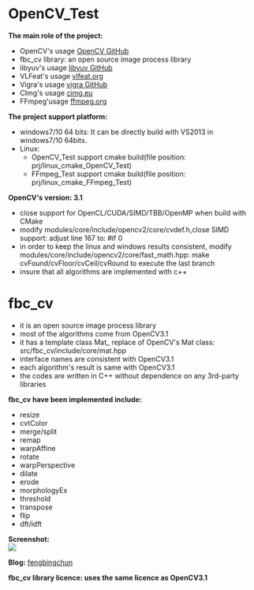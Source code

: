 # OpenCV_Test
**The main role of the project:**
- OpenCV's usage [OpenCV GitHub](https://github.com/opencv/opencv)
- fbc_cv library: an open source image process library
- libyuv's usage [libyuv GitHub](https://github.com/lemenkov/libyuv)
- VLFeat's usage [vlfeat.org](http://www.vlfeat.org/)
- Vigra's usage [vigra GitHub](https://github.com/ukoethe/vigra)
- CImg's usage [cimg.eu](http://www.cimg.eu/)
- FFmpeg'usage [ffmpeg.org](https://ffmpeg.org/)

**The project support platform:**
- windows7/10 64 bits: It can be directly build with VS2013 in windows7/10 64bits.
- Linux:
	- OpenCV_Test support cmake build(file position: prj/linux_cmake_OpenCV_Test)
	- FFmpeg_Test support cmake build(file position: prj/linux_cmake_FFmpeg_Test)

**OpenCV's version: 3.1**
- close support for OpenCL/CUDA/SIMD/TBB/OpenMP when build with CMake
- modify modules/core/include/opencv2/core/cvdef.h,close SIMD support: adjust line 167 to: #if 0
- in order to keep the linux and windows results consistent, modify modules/core/include/opencv2/core/fast_math.hpp: make cvFound/cvFloor/cvCeil/cvRound to execute the last branch
- insure that all algorithms are implemented with c++

# fbc_cv
- it is an open source image process library
- most of the algorithms come from OpenCV3.1
- it has a template class Mat_ replace of OpenCV's Mat class: src/fbc_cv/include/core/mat.hpp
- interface names are consistent with OpenCV3.1
- each algorithm's result is same with OpenCV3.1
- the codes are written in C++ without dependence on any 3rd-party libraries

**fbc_cv have been implemented include:**
- resize
- cvtColor
- merge/split
- remap
- warpAffine
- rotate
- warpPerspective
- dilate
- erode
- morphologyEx
- threshold
- transpose
- flip
- dft/idft

**Screenshot:**  
![](https://github.com/fengbingchun/OpenCV_Test/blob/master/prj/x86_x64_vc12/Screenshot.png)

**Blog:** [fengbingchun](http://blog.csdn.net/fengbingchun/article/category/721609)

**fbc_cv library licence: uses the same licence as OpenCV3.1**

